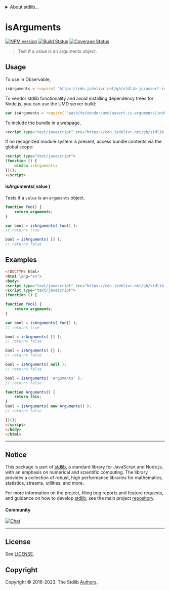 <!--

@license Apache-2.0

Copyright (c) 2018 The Stdlib Authors.

Licensed under the Apache License, Version 2.0 (the "License");
you may not use this file except in compliance with the License.
You may obtain a copy of the License at

   http://www.apache.org/licenses/LICENSE-2.0

Unless required by applicable law or agreed to in writing, software
distributed under the License is distributed on an "AS IS" BASIS,
WITHOUT WARRANTIES OR CONDITIONS OF ANY KIND, either express or implied.
See the License for the specific language governing permissions and
limitations under the License.

-->


<details>
  <summary>
    About stdlib...
  </summary>
  <p>We believe in a future in which the web is a preferred environment for numerical computation. To help realize this future, we've built stdlib. stdlib is a standard library, with an emphasis on numerical and scientific computation, written in JavaScript (and C) for execution in browsers and in Node.js.</p>
  <p>The library is fully decomposable, being architected in such a way that you can swap out and mix and match APIs and functionality to cater to your exact preferences and use cases.</p>
  <p>When you use stdlib, you can be absolutely certain that you are using the most thorough, rigorous, well-written, studied, documented, tested, measured, and high-quality code out there.</p>
  <p>To join us in bringing numerical computing to the web, get started by checking us out on <a href="https://github.com/stdlib-js/stdlib">GitHub</a>, and please consider <a href="https://opencollective.com/stdlib">financially supporting stdlib</a>. We greatly appreciate your continued support!</p>
</details>

# isArguments

[![NPM version][npm-image]][npm-url] [![Build Status][test-image]][test-url] [![Coverage Status][coverage-image]][coverage-url] <!-- [![dependencies][dependencies-image]][dependencies-url] -->

> Test if a value is an arguments object.



<section class="usage">

## Usage

To use in Observable,

```javascript
isArguments = require( 'https://cdn.jsdelivr.net/gh/stdlib-js/assert-is-arguments@umd/browser.js' )
```

To vendor stdlib functionality and avoid installing dependency trees for Node.js, you can use the UMD server build:

```javascript
var isArguments = require( 'path/to/vendor/umd/assert-is-arguments/index.js' )
```

To include the bundle in a webpage,

```html
<script type="text/javascript" src="https://cdn.jsdelivr.net/gh/stdlib-js/assert-is-arguments@umd/browser.js"></script>
```

If no recognized module system is present, access bundle contents via the global scope:

```html
<script type="text/javascript">
(function () {
    window.isArguments;
})();
</script>
```

#### isArguments( value )

Tests if a `value` is an `arguments` object.

```javascript
function foo() {
    return arguments;
}

var bool = isArguments( foo() );
// returns true

bool = isArguments( [] );
// returns false
```

</section>

<!-- /.usage -->

<section class="examples">

## Examples

<!-- eslint no-undef: "error" -->

```html
<!DOCTYPE html>
<html lang="en">
<body>
<script type="text/javascript" src="https://cdn.jsdelivr.net/gh/stdlib-js/assert-is-arguments@umd/browser.js"></script>
<script type="text/javascript">
(function () {

function foo() {
    return arguments;
}

var bool = isArguments( foo() );
// returns true

bool = isArguments( [] );
// returns false

bool = isArguments( {} );
// returns false

bool = isArguments( null );
// returns false

bool = isArguments( 'Arguments' );
// returns false

function Arguments() {
    return this;
}
bool = isArguments( new Arguments() );
// returns false

})();
</script>
</body>
</html>
```

</section>

<!-- /.examples -->

<!-- Section for related `stdlib` packages. Do not manually edit this section, as it is automatically populated. -->

<section class="related">

</section>

<!-- /.related -->

<!-- Section for all links. Make sure to keep an empty line after the `section` element and another before the `/section` close. -->


<section class="main-repo" >

* * *

## Notice

This package is part of [stdlib][stdlib], a standard library for JavaScript and Node.js, with an emphasis on numerical and scientific computing. The library provides a collection of robust, high performance libraries for mathematics, statistics, streams, utilities, and more.

For more information on the project, filing bug reports and feature requests, and guidance on how to develop [stdlib][stdlib], see the main project [repository][stdlib].

#### Community

[![Chat][chat-image]][chat-url]

---

## License

See [LICENSE][stdlib-license].


## Copyright

Copyright &copy; 2016-2023. The Stdlib [Authors][stdlib-authors].

</section>

<!-- /.stdlib -->

<!-- Section for all links. Make sure to keep an empty line after the `section` element and another before the `/section` close. -->

<section class="links">

[npm-image]: http://img.shields.io/npm/v/@stdlib/assert-is-arguments.svg
[npm-url]: https://npmjs.org/package/@stdlib/assert-is-arguments

[test-image]: https://github.com/stdlib-js/assert-is-arguments/actions/workflows/test.yml/badge.svg?branch=main
[test-url]: https://github.com/stdlib-js/assert-is-arguments/actions/workflows/test.yml?query=branch:main

[coverage-image]: https://img.shields.io/codecov/c/github/stdlib-js/assert-is-arguments/main.svg
[coverage-url]: https://codecov.io/github/stdlib-js/assert-is-arguments?branch=main

<!--

[dependencies-image]: https://img.shields.io/david/stdlib-js/assert-is-arguments.svg
[dependencies-url]: https://david-dm.org/stdlib-js/assert-is-arguments/main

-->

[chat-image]: https://img.shields.io/gitter/room/stdlib-js/stdlib.svg
[chat-url]: https://app.gitter.im/#/room/#stdlib-js_stdlib:gitter.im

[stdlib]: https://github.com/stdlib-js/stdlib

[stdlib-authors]: https://github.com/stdlib-js/stdlib/graphs/contributors

[umd]: https://github.com/umdjs/umd
[es-module]: https://developer.mozilla.org/en-US/docs/Web/JavaScript/Guide/Modules

[deno-url]: https://github.com/stdlib-js/assert-is-arguments/tree/deno
[umd-url]: https://github.com/stdlib-js/assert-is-arguments/tree/umd
[esm-url]: https://github.com/stdlib-js/assert-is-arguments/tree/esm
[branches-url]: https://github.com/stdlib-js/assert-is-arguments/blob/main/branches.md

[stdlib-license]: https://raw.githubusercontent.com/stdlib-js/assert-is-arguments/main/LICENSE

</section>

<!-- /.links -->
